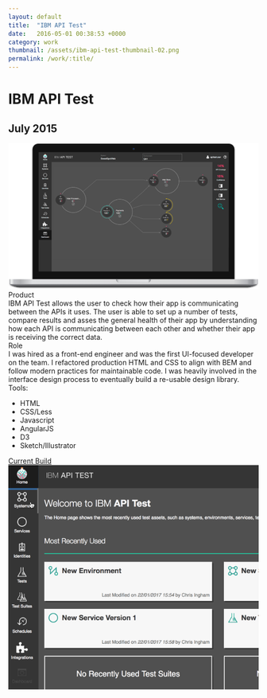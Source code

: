 ```yaml
---
layout: default
title:  "IBM API Test"
date:   2016-05-01 00:38:53 +0000
category: work
thumbnail: /assets/ibm-api-test-thumbnail-02.png
permalink: /work/:title/
---
```

<h1 class="content__post-title h1 bold">IBM API Test</h1>
<h2 class="h3 content__post-date">July 2015</h2>
<div class="content__post-block content__post-block--margin">
<div class="content__post-full">
  <img class="content__post-image" src="/assets/ibm-api-test-01.png" alt="api test"/>
</div>
</div>
<div class="content__post-block content__post-block--margin">
  <div class="content__post-half">
    <div class="block margin-s margin-no-top">
      <div class="content__post-sub-title margin-s margin-no-top">Product</div>
        IBM API Test allows the user to check how their app is communicating between the APIs it uses. The user is able to set up a number of tests, compare results and asses the general health of their app by understanding how each API is communicating between each other and whether their app is receiving the correct data.
    </div>
    <div class="block margin-s">
      <div class="content__post-sub-title margin-s margin-no-top">Role</div>
        I was hired as a front-end engineer and was the first UI-focused developer on the team. I refactored production HTML and CSS to align with BEM and follow modern practices for maintainable code. I was heavily involved in the interface design process to eventually build a re-usable design library.
    </div>
    <span class="content__post-sub-title margin-s">Tools:</span>
    <ul class="bullet-list margin-xs">
      <li>HTML</li>
      <li>CSS/Less</li>
      <li>Javascript</li>
      <li>AngularJS</li>
      <li>D3</li>
      <li>Sketch/Illustrator</li>
    </ul>
    <a class="margin-s button" target="_blank" href="https://apitest.ibmcloud.com/#/" title="ibm api test">Current Build</a>
  </div>
  <div class="content__post-half">
    <img class="content__post-image" src="/assets/api-test-02.gif" alt="api test"/>
  </div>
</div>
